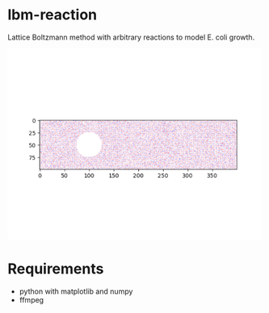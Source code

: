 # lbm-reaction
Lattice Boltzmann method with arbitrary reactions to model E. coli growth.

![output.gif](https://github.com/aualbert/lbm-reaction/blob/main/output.gif)

# Requirements
- python with matplotlib and numpy
- ffmpeg 
